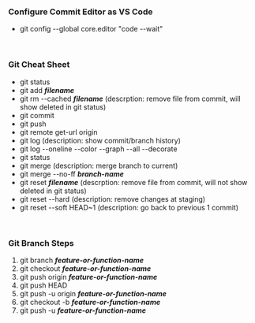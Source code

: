 ### Configure Commit Editor as VS Code
* git config --global core.editor "code --wait"
</br>

### Git Cheat Sheet
* git status
* git add **_filename_**
* git rm --cached **_filename_** (descrption: remove file from commit, will show deleted in git status)
* git commit
* git push
* git remote get-url origin
* git log (description: show commit/branch history)
* git log --oneline --color --graph --all --decorate
* git status
* git merge (description: merge branch to current)
* git merge --no-ff **_branch-name_**
* git reset **_filename_** (descrption: remove file from commit, will not show deleted in git status)
* git reset --hard (description: remove changes at staging)
* git reset --soft HEAD~1 (description: go back to previous 1 commit)
</br> 

### Git Branch Steps
1. git branch **_feature-or-function-name_**
2. git checkout **_feature-or-function-name_**
3. git push origin **_feature-or-function-name_**
4. git push HEAD
5. git push -u origin **_feature-or-function-name_**
6. git checkout -b **_feature-or-function-name_**
7. git push -u **_feature-or-function-name_**

